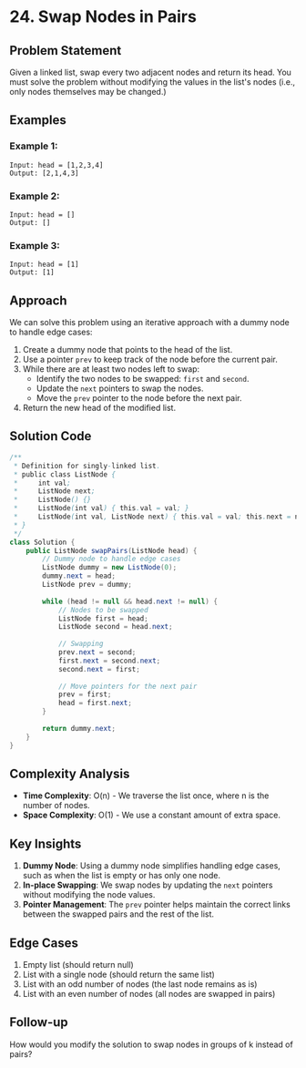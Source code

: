 # 24. Swap Nodes in Pairs

## Problem Statement
Given a linked list, swap every two adjacent nodes and return its head. You must solve the problem without modifying the values in the list's nodes (i.e., only nodes themselves may be changed.)

## Examples

### Example 1:
```
Input: head = [1,2,3,4]
Output: [2,1,4,3]
```

### Example 2:
```
Input: head = []
Output: []
```

### Example 3:
```
Input: head = [1]
Output: [1]
```

## Approach
We can solve this problem using an iterative approach with a dummy node to handle edge cases:
1. Create a dummy node that points to the head of the list.
2. Use a pointer `prev` to keep track of the node before the current pair.
3. While there are at least two nodes left to swap:
   - Identify the two nodes to be swapped: `first` and `second`.
   - Update the `next` pointers to swap the nodes.
   - Move the `prev` pointer to the node before the next pair.
4. Return the new head of the modified list.

## Solution Code
```java
/**
 * Definition for singly-linked list.
 * public class ListNode {
 *     int val;
 *     ListNode next;
 *     ListNode() {}
 *     ListNode(int val) { this.val = val; }
 *     ListNode(int val, ListNode next) { this.val = val; this.next = next; }
 * }
 */
class Solution {
    public ListNode swapPairs(ListNode head) {
        // Dummy node to handle edge cases
        ListNode dummy = new ListNode(0);
        dummy.next = head;
        ListNode prev = dummy;
        
        while (head != null && head.next != null) {
            // Nodes to be swapped
            ListNode first = head;
            ListNode second = head.next;
            
            // Swapping
            prev.next = second;
            first.next = second.next;
            second.next = first;
            
            // Move pointers for the next pair
            prev = first;
            head = first.next;
        }
        
        return dummy.next;
    }
}
```

## Complexity Analysis
- **Time Complexity**: O(n) - We traverse the list once, where n is the number of nodes.
- **Space Complexity**: O(1) - We use a constant amount of extra space.

## Key Insights
1. **Dummy Node**: Using a dummy node simplifies handling edge cases, such as when the list is empty or has only one node.
2. **In-place Swapping**: We swap nodes by updating the `next` pointers without modifying the node values.
3. **Pointer Management**: The `prev` pointer helps maintain the correct links between the swapped pairs and the rest of the list.

## Edge Cases
1. Empty list (should return null)
2. List with a single node (should return the same list)
3. List with an odd number of nodes (the last node remains as is)
4. List with an even number of nodes (all nodes are swapped in pairs)

## Follow-up
How would you modify the solution to swap nodes in groups of k instead of pairs?